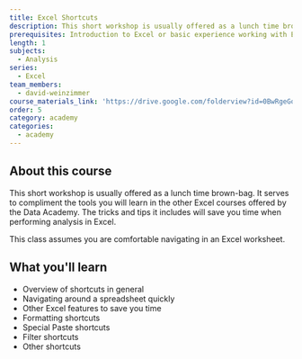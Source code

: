 ```yaml
---
title: Excel Shortcuts
description: This short workshop is usually offered as a lunch time brown-bag. It serves to compliment the tools you will learn in the other Excel courses offered by the Data Academy. The tricks and tips it includes will save you time when performing analysis in Excel.
prerequisites: Introduction to Excel or basic experience working with Excel
length: 1
subjects:
  - Analysis
series:
  - Excel
team_members:
  - david-weinzimmer
course_materials_link: 'https://drive.google.com/folderview?id=0BwRgeGq-b8f9Mm1wOWtoWFpCTnM&usp=sharing'
order: 5
category: academy
categories:
  - academy
---
```



## About this course

This short workshop is usually offered as a lunch time brown-bag. It serves to compliment the tools you will learn in the other Excel courses offered by the Data Academy. The tricks and tips it includes will save you time when performing analysis in Excel.

This class assumes you are comfortable navigating in an Excel worksheet.

## What you'll learn

* Overview of shortcuts in general
* Navigating around a spreadsheet quickly
* Other Excel features to save you time
* Formatting shortcuts
* Special Paste shortcuts
* Filter shortcuts
* Other shortcuts
